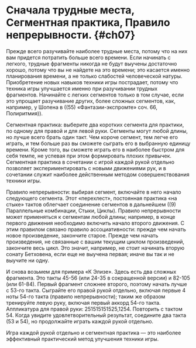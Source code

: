 # Сначала трудные места, Сегментная практика, Правило непрерывности. {#ch07}

Прежде всего разучивайте наиболее трудные места, потому что на них вам придется потратить больше всего времени. Если начинать с легкого, трудные фрагменты никогда не будут выучены достаточно хорошо, потому что вы не найдете на это времени; это касается именно планирования времени, а не только слабостей человеческой натуры. Приобретение новых навыков техники игры пострадает, потому что техника игры улучшается именно при разучивании трудных фрагментов. Начинайте с легких сегментов только в том случае, если это упрощает разучивание других, более сложных сегментов, как, например, у Шопена в ((55) «Фантазии-экспромте» соч. 66, Полиритмия)).

Сегментная практика: выберите два коротких сегмента для практики, по одному для правой и для левой руки. Сегменты могут любой длины, но лучше всего брать один такт. Чем короче сегмент, тем легче его играть, и тем больше раз вы сможете сыграть его в выбранную единицу времени. Кроме того, вы сможете играть его в наиболее быстром для себя темпе, не успевая при этом формировать плохих привычек. Сегментная практика в сочетании с игрой каждой рукой отдельно позволяет экспериментировать с новыми движениями рук, и в сочетании служит наиболее действенным методом совершенствования техники игры.

Правило непрерывности: выбирая сегмент, включайте в него начало следующего сегмента. Этот «перехлест», постоянная практика «на стыке» тактов облегчает соединение сегментов в дальнейшем ((9) Параллельные комбинации, Стыки, Циклы). Правило непрерывности может применяться к сегментам любой длины; например, в конце первого движения необходимо включить начало второго движения. С этим правилом связано правило ассоциативности: прежде чем начать новое произведение, закончите старое. Прежде чем начать произведения, не связанные с вашим текущим циклом произведений, закончите весь цикл. Это значит, например, не стоит начинать вторую сонату Бетховена, если еще не выучена первая; иначе вы так и не выучите ни одну.

И снова возьмем для примера «К Элизе». Здесь есть два сложных фрагмента. Это такты 45-56 (или 24-35 в сокращенной версии) и 82-105 (или 61-84). Первый фрагмент сложнее второго, поэтому начать лучше с 53-го такта. Сыграйте его правой рукой отдельно, включая первые 4 ноты 54-го такта (правило непрерывности); таким же образом тренируйте левую руку, включая первый аккорд 54-го такта. Аппликатура для правой руки: 251515151525,1254. Повторить с тактом 54. Когда увидите удовлетворительный результат, соедините два такта (53 и 54), но продолжайте играть каждой рукой отдельно.

Игра каждой рукой отдельно и сегментная практика — это наиболее эффективный практический метод улучшения техники игры.
